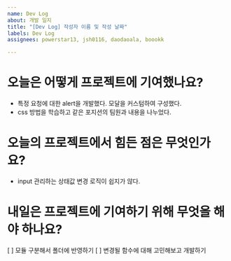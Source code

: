 ```yaml
---
name: Dev Log
about: 개발 일지
title: "[Dev Log] 작성자 이름 및 작성 날짜"
labels: Dev Log
assignees: powerstar13, jsh0116, daodaoala, boookk

---
```


# 오늘은 어떻게 프로젝트에 기여했나요?
- 특정 요청에 대한 alert을 개발했다. 모달을 커스텀하여 구성했다.
- css 방법을 학습하고 같은 포지션의 팀원과 내용을 나누었다.

# 오늘의 프로젝트에서 힘든 점은 무엇인가요?
- input 관리하는 상태값 변경 로직이 쉽지가 않다.

# 내일은 프로젝트에 기여하기 위해 무엇을 해야 하나요?
[ ] 모듈 구분해서 폴더에 반영하기
[ ] 변경될 함수에 대해 고민해보고 개발하기
